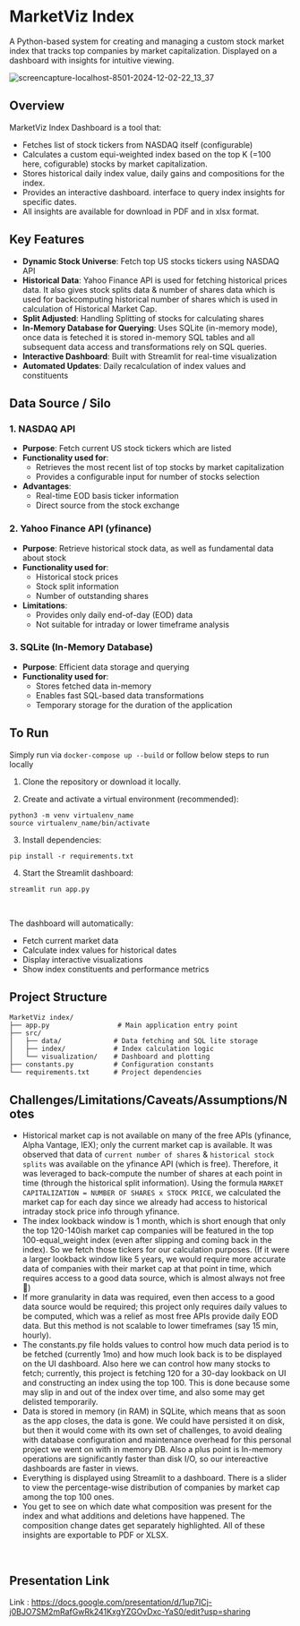 # MarketViz Index

A Python-based system for creating and managing a custom stock market index that tracks top companies by market capitalization. Displayed on a dashboard with insights for intuitive viewing.

![screencapture-localhost-8501-2024-12-02-22_13_37](./app.png)


## Overview

MarketViz Index Dashboard is a tool that:
- Fetches list of stock tickers from NASDAQ itself (configurable)
- Calculates a custom equi-weighted index based on the top K (=100 here, cofigurable) stocks by market capitalization.
- Stores historical daily index value, daily gains and compositions for the index.
- Provides an interactive dashboard. interface to query index insights for specific dates.
- All insights are available for download in PDF and in xlsx format.

## Key Features

- **Dynamic Stock Universe**: Fetch top US stocks tickers using NASDAQ API
- **Historical Data**: Yahoo Finance API is used for fetching historical prices data. It also gives stock splits data & number of shares data which is used for backcomputing historical number of shares which is used in calculation of Historical Market Cap.
- **Split Adjusted**: Handling Splitting of stocks for calculating shares
- **In-Memory Database for Querying**: Uses SQLite (in-memory mode), once data is feteched it is stored in-memory SQL tables and all subsequent data access and transformations rely on SQL queries.
- **Interactive Dashboard**: Built with Streamlit for real-time visualization
- **Automated Updates**: Daily recalculation of index values and constituents

## Data Source / Silo

### 1. NASDAQ API
- **Purpose**: Fetch current US stock tickers which are listed
- **Functionality used for**: 
  - Retrieves the most recent list of top stocks by market capitalization
  - Provides a configurable input for number of stocks selection
- **Advantages**: 
  - Real-time EOD basis ticker information
  - Direct source from the stock exchange

### 2. Yahoo Finance API (yfinance)
- **Purpose**: Retrieve historical stock data, as well as fundamental data about stock
- **Functionality used for**:
  - Historical stock prices
  - Stock split information
  - Number of outstanding shares
- **Limitations**: 
  - Provides only daily end-of-day (EOD) data
  - Not suitable for intraday or lower timeframe analysis

### 3. SQLite (In-Memory Database)
- **Purpose**: Efficient data storage and querying
- **Functionality used for**:
  - Stores fetched data in-memory
  - Enables fast SQL-based data transformations
  - Temporary storage for the duration of the application
  

## To Run

Simply run via `docker-compose up --build` or follow below steps to run locally

1. Clone the repository or download it locally.

2. Create and activate a virtual environment (recommended):

```
python3 -m venv virtualenv_name
source virtualenv_name/bin/activate
```

3. Install dependencies:
```
pip install -r requirements.txt
```


4. Start the Streamlit dashboard:
```
streamlit run app.py
```

&nbsp;

The dashboard will automatically:
- Fetch current market data
- Calculate index values for historical dates
- Display interactive visualizations
- Show index constituents and performance metrics

## Project Structure

```
MarketViz index/
├── app.py                 # Main application entry point
├── src/
│   ├── data/             # Data fetching and SQL lite storage
│   ├── index/            # Index calculation logic
│   └── visualization/    # Dashboard and plotting
├── constants.py          # Configuration constants
└── requirements.txt      # Project dependencies
```

## Challenges/Limitations/Caveats/Assumptions/Notes
- Historical market cap is not available on many of the free APIs (yfinance, Alpha Vantage, IEX); only the current market cap is available. It was observed that data of `current number of shares` & `historical stock splits` was available on the yfinance API (which is free). Therefore, it was leveraged to back-compute the number of shares at each point in time (through the historical split information). Using the formula `MARKET CAPITALIZATION = NUMBER OF SHARES x STOCK PRICE`, we calculated the market cap for each day since we already had access to historical intraday stock price info through yfinance.
- The index lookback window is 1 month, which is short enough that only the top 120-140ish market cap companies will be featured in the top 100-equal_weight index (even after slipping and coming back in the index). So we fetch those tickers for our calculation purposes. (If it were a larger lookback window like 5 years, we would require more accurate data of companies with their market cap at that point in time, which requires access to a good data source, which is almost always not free 🤷)
- If more granularity in data was required, even then access to a good data source would be required; this project only requires daily values to be computed, which was a relief as most free APIs provide daily EOD data. But this method is not scalable to lower timeframes (say 15 min, hourly).
- The constants.py file holds values to control how much data period is to be fetched (currently 1mo) and how much look back is to be displayed on the UI dashboard. Also here we can control how many stocks to fetch; currently, this project is fetching 120 for a 30-day lookback on UI and constructing an index using the top 100. This is done because some may slip in and out of the index over time, and also some may get delisted temporarily.
- Data is stored in memory (in RAM) in SQLite, which means that as soon as the app closes, the data is gone. We could have persisted it on disk, but then it would come with its own set of challenges, to avoid dealing with database configuration and maintenance overhead for this personal project we went on with in memory DB. Also a plus point is In-memory operations are significantly faster than disk I/O, so our intereactive dashboards are faster in views.
- Everything is displayed using Streamlit to a dashboard. There is a slider to view the percentage-wise distribution of companies by market cap among the top 100 ones.
- You get to see on which date what composition was present for the index and what additions and deletions have happened. The composition change dates get separately highlighted. All of these insights are exportable to PDF or XLSX.



&nbsp;
&nbsp;


## Presentation Link

Link : 
https://docs.google.com/presentation/d/1up7ICj-j0BJO7SM2mRafGwRk241KxgYZGOvDxc-YaS0/edit?usp=sharing